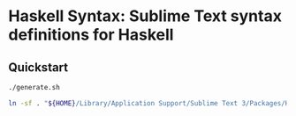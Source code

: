 # Haskell Syntax: Sublime Text syntax definitions for Haskell

## Quickstart

```bash
./generate.sh

ln -sf . "${HOME}/Library/Application Support/Sublime Text 3/Packages/Haskell-Syntax"
```
